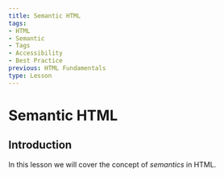 ```yaml
---
title: Semantic HTML
tags:
- HTML
- Semantic
- Tags
- Accessibility
- Best Practice
previous: HTML Fundamentals
type: Lesson
---
```


# Semantic HTML

## Introduction

In this lesson we will cover the concept of _semantics_ in HTML.